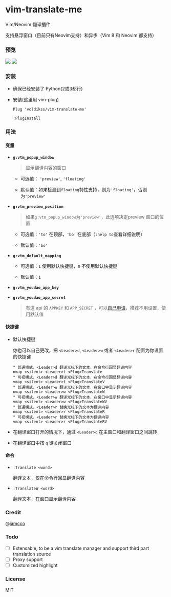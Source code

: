 # vim-translate-me
Vim/Neovim 翻译插件

支持悬浮窗口（目前只有Neovim支持）和异步（Vim 8 和 Neovim 都支持）

### 预览

![](https://user-images.githubusercontent.com/20282795/56863017-aba94280-69e3-11e9-8002-e6ed8e38d02c.gif)
![](https://user-images.githubusercontent.com/20282795/56863018-aba94280-69e3-11e9-9c4c-d903a80cb893.gif)

### 安装
 - 确保已经安装了 Python(2或3都行)

 - 安装(这里用 vim-plug)

    ```vim
    Plug 'voldikss/vim-translate-me'

    :PlugInstall
    ```

### 用法

#### 变量
- **`g:vtm_popup_window`**

    > 显示翻译内容的窗口

    - 可选值： `'preview'`, `'floating'`

    - 默认值：如果检测到`floating`特性支持，则为`'floating'`，否则为`'preview'`

- **`g:vtm_preview_position`**

    > 如果`g:vtm_popup_window`为`'preview'`，此选项决定preview 窗口的位置

    - 可选值：`'to'` 在顶部，`'bo'` 在底部（`:help to`查看详细说明）

    - 默认值：`'bo'`

- **`g:vtm_default_mapping`**

    - 可选值：`1` 使用默认快捷键，`0` 不使用默认快捷键

    - 默认值：`1`

- **`g:vtm_youdao_app_key`**
- **`g:vtm_youdao_app_secret`**

    > 有道 api 的 `APPKEY` 和 `APP_SECRET` ，可以[自己申请](https://ai.youdao.com/doc.s#guide)，推荐不用设置，使用默认值

#### 快捷键

- 默认快捷键

    你也可以自己更改，把 `<Leader>d`, `<Leader>w` 或者 `<Leader>r` 配置为你设置的快捷键

    ```vim
    " 普通模式，<Leader>d 翻译光标下的文本，在命令行回显翻译内容
    nmap <silent> <Leader>t <Plug>Translate
    " 可视模式，<Leader>d 翻译光标下的文本，在命令行回显翻译内容
    vmap <silent> <Leader>t <Plug>TranslateV
    " 普通模式，<Leader>w 翻译光标下的文本，在窗口中显示翻译内容
    nmap <silent> <Leader>w <Plug>TranslateW
    " 可视模式，<Leader>w 翻译光标下的文本，在窗口中显示翻译内容
    vmap <silent> <Leader>w <Plug>TranslateWV
    " 普通模式，<Leader>r 替换光标下的文本为翻译内容
    nmap <silent> <Leader>r <Plug>TranslateR
    " 可视模式，<Leader>r 替换光标下的文本为翻译内容
    vmap <silent> <Leader>r <Plug>TranslateRV
    ```

- 在翻译窗口打开的情况下，通过 `<Leader>d` 在主窗口和翻译窗口之间跳转
- 在翻译窗口中按 `q` 键关闭窗口

#### 命令
- `:Translate <word>`

    翻译文本，仅在命令行回显翻译内容

- `:TranslateW <word>`

    翻译文本，在窗口显示翻译内容


### Credit
@[iamcco](https://github.com/iamcco)

### Todo
- [ ] Extensable, to be a vim translate manager and support third part translation source 
- [ ] Proxy support
- [ ] Customized highlight

### License
MIT
